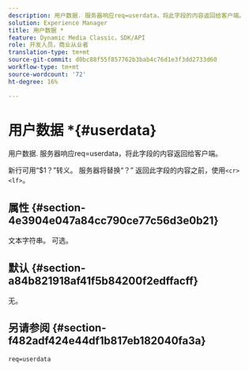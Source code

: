 ```yaml
---
description: 用户数据. 服务器响应req=userdata，将此字段的内容返回给客户端。
solution: Experience Manager
title: 用户数据 *
feature: Dynamic Media Classic，SDK/API
role: 开发人员，商业从业者
translation-type: tm+mt
source-git-commit: d0bc88f55f857762b3bab4c76d1e3f3dd2733d60
workflow-type: tm+mt
source-wordcount: '72'
ht-degree: 16%

---
```



# 用户数据 *{#userdata}

用户数据. 服务器响应req=userdata，将此字段的内容返回给客户端。

新行可用“$1？”转义。 服务器将替换“？” 返回此字段的内容之前，使用`<cr><lf>`。

## 属性 {#section-4e3904e047a84cc790ce77c56d3e0b21}

文本字符串。 可选。

## 默认 {#section-a84b821918af41f5b84200f2edffacff}

无。

## 另请参阅 {#section-f482adf424e44df1b817eb182040fa3a}

`req=userdata`
